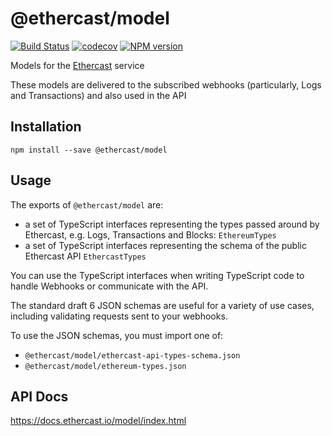 # @ethercast/model
[![Build Status](https://travis-ci.org/Ethercast/model.svg?branch=master)](https://travis-ci.org/Ethercast/model)
[![codecov](https://codecov.io/gh/Ethercast/model/branch/master/graph/badge.svg)](https://codecov.io/gh/Ethercast/model)
[![NPM version][npm-svg]][npm]

   [npm]: https://www.npmjs.com/package/@ethercast/model
   [npm-svg]: https://img.shields.io/npm/v/@ethercast/model.svg?style=flat

Models for the [Ethercast](https://ethercast.io) service

These models are delivered to the subscribed webhooks (particularly, Logs and Transactions)
and also used in the API

## Installation

`npm install --save @ethercast/model`

## Usage

The exports of `@ethercast/model` are:

- a set of TypeScript interfaces representing the types passed around by Ethercast, e.g. Logs, Transactions and Blocks: `EthereumTypes`
- a set of TypeScript interfaces representing the schema of the public Ethercast API `EthercastTypes`

You can use the TypeScript interfaces when writing TypeScript code to handle Webhooks or communicate with the API.

The standard draft 6 JSON schemas are useful for a variety of use cases, including validating requests sent 
to your webhooks. 

To use the JSON schemas, you must import one of:

- `@ethercast/model/ethercast-api-types-schema.json`
- `@ethercast/model/ethereum-types.json`

## API Docs

https://docs.ethercast.io/model/index.html
